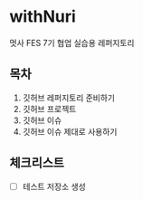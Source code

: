 # withNuri
멋사 FES 7기 협업 실습용 레퍼지토리 


## 목차
1. 깃허브 레퍼지토리 준비하기
2. 깃허브 프로젝트
3. 깃허브 이슈
4. 깃허브 이슈 제대로 사용하기

 ## 체크리스트
- [ ] 테스트 저장소 생성
